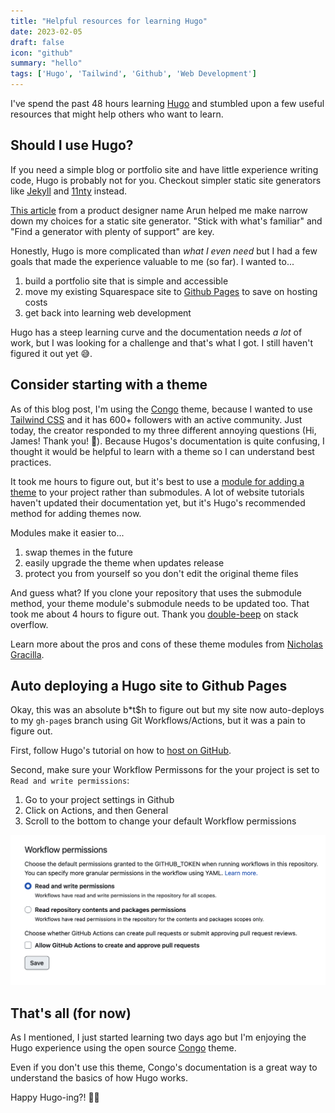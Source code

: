 ```yaml
---
title: "Helpful resources for learning Hugo"
date: 2023-02-05
draft: false
icon: "github"
summary: "hello"
tags: ['Hugo', 'Tailwind', 'Github', 'Web Development']
---
```


I've spend the past 48 hours learning [Hugo](https://gohugo.io/) and stumbled upon a few useful resources that might help others who want to learn. 

## Should I use Hugo?

If you need a simple blog or portfolio site and have little experience writing code, Hugo is probably not for you. Checkout simpler static site generators like [Jekyll](https://docs.github.com/en/pages/setting-up-a-github-pages-site-with-jekyll/about-github-pages-and-jekyll) and [11nty](https://www.11ty.dev/) instead. 
 
 [This article](https://arun.is/blog/choosing-a-static-site-generator/) from a product designer name Arun helped me make narrow down my choices for a static site generator. "Stick with what's familiar" and "Find a generator with plenty of support" are key. 

Honestly, Hugo is more complicated than *what I even need* but I had a few goals that made the experience valuable to me (so far). I wanted to... 

1. build a portfolio site that is simple and accessible
2. move my existing Squarespace site to <a target="_blank" href="https://pages.github.com/">Github Pages</a> to save on hosting costs
3. get back into learning web development

Hugo has a steep learning curve and the documentation needs *a lot* of work, but I was looking for a challenge and that's what I got. I still haven't figured it out yet 😅.

## Consider starting with a theme

As of this blog post, I'm using the [Congo](https://jpanther.github.io/congo/docs/) theme, because I wanted to use [Tailwind CSS](https://tailwindcss.com/) and it has 600+ followers with an active community. Just today, the creator responded to my three different annoying questions (Hi, James! Thank you! 🙏). Because Hugos's documentation is quite confusing, I thought it would be helpful to learn with a theme so I can understand best practices. 

It took me hours to figure out, but it's best to use a [module for adding a theme](https://gohugo.io/hugo-modules/use-modules/#use-a-module-for-a-theme) to your project rather than submodules. A lot of website tutorials haven't updated their documentation yet, but it's Hugo's recommended method for adding themes now.

Modules make it easier to...
1. swap themes in the future
2. easily upgrade the theme when updates release 
3. protect you from yourself so you don't edit the original theme files 

And guess what? If you clone your repository that uses the submodule method, your theme module's submodule needs to be updated too. That took me about 4 hours to figure out. Thank you [double-beep](https://stackoverflow.com/a/65745209) on stack overflow. 

Learn more about the pros and cons of these theme modules from [Nicholas Gracilla](https://stackoverflow.com/a/65745209). 


## Auto deploying a Hugo site to Github Pages 

Okay, this was an absolute b*t$h to figure out but my site now auto-deploys to my `gh-page`s branch using Git Workflows/Actions, but it was a pain to figure out. 

First, follow Hugo's tutorial on how to [host on GitHub](https://gohugo.io/hosting-and-deployment/hosting-on-github/). 

Second, make sure your Workflow Permissons for the your project is set to `Read and write permissions`: 
1. Go to your project settings in Github 
2. Click on Actions, and then General
3. Scroll to the bottom to change your default Workflow permissions

![Read and write permissions](git-workflow-permissions.png)

## That's all (for now)

As I mentioned, I just started learning two days ago but I'm enjoying the Hugo experience using the open source [Congo](https://jpanther.github.io/congo/docs) theme.

Even if you don't use this theme, Congo's documentation is a great way to understand the basics of how Hugo works.

Happy Hugo-ing?! 🏄‍♀️










